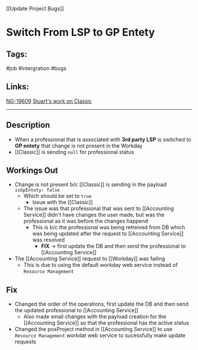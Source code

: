 [[Update Project Bugs]]

# Switch From LSP to GP Entety

## Tags:
#job #intergration #bugs 

## Links:
[NG-19609](https://globalization-partners.atlassian.net/browse/NG-19609)
[Stuart's work on Classic](https://github.com/globalization-partners/gp-go-global/compare/NG-19609-switching-professionals-from-lsp-entity-to-gp-entity)

---

## Description
- When a professional that is associated with **3rd party LSP** is switched to **GP entety** that change is not present in the Workday
- [[Classic]] is sending `null` for professional status

## Workings Out
- Change is not present b/c [[Classic]] is sending in the payload `isGpEntety: false`
	- Which should be set to `true`
		- Issue with the [[Classic]]
	- The issue was that professional that was sent to [[Accounting Service]] didn't have changes the user made, but was the professional as it was before the changes happend
		- This is b/c the professional was being retreived from DB which was being updated after the request to [[Accounting Service]] was resolved
			- **FIX** -> first update the DB and then send the professional to [[Accounting Service]]
- The [[Accounting Service]] request to [[Workday]] was failing
	- This is due to using the default workday web service instead of `Resource Management`

## Fix
- Changed the order of the operations, first update the DB and then send the updated professional to [[Accounting Service]]
	- Also made small changes with the payload creation for the [[Accounting Service]] so that the professional has the active status
- Changed the posProject method in [[Accounting Service]] to use `Resource Management` workdat web service to sucessfully make update requests
